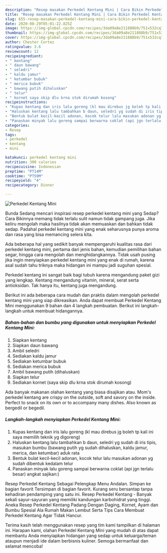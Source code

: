 ```yaml
---
description: "Resep masakan Perkedel Kentang Mini | Cara Bikin Perkedel Kentang Mini Yang Sedap"
title: "Resep masakan Perkedel Kentang Mini | Cara Bikin Perkedel Kentang Mini Yang Sedap"
slug: 655-resep-masakan-perkedel-kentang-mini-cara-bikin-perkedel-kentang-mini-yang-sedap
date: 2020-08-29T05:01:22.825Z
image: https://img-global.cpcdn.com/recipes/3da09a8e211888b9/751x532cq70/perkedel-kentang-mini-foto-resep-utama.jpg
thumbnail: https://img-global.cpcdn.com/recipes/3da09a8e211888b9/751x532cq70/perkedel-kentang-mini-foto-resep-utama.jpg
cover: https://img-global.cpcdn.com/recipes/3da09a8e211888b9/751x532cq70/perkedel-kentang-mini-foto-resep-utama.jpg
author: Chester Cortez
ratingvalue: 3.6
reviewcount: 12
recipeingredient:
- " kentang"
- " daun bawang"
- " seledri"
- " kaldu jamur"
- " ketumbar bubuk"
- " merica bubuk"
- " bawang putih dihaluskan"
- " telur"
- " kornet saya skip dlu krna stok dirumah kosong"
recipeinstructions:
- "Kupas kentang dan iris lalu goreng (kl mau direbus jg boleh tp kali ini saya memilih teknik yg digoreng)"
- "Haluskan kentang lalu tambahkan b daun, seledri yg sudah di iris tipis, masukan bumbu (bawang putih yg sudah dihaluskan, kaldu jamur, merica, dan ketumbar) aduk rata"
- "Bentuk bulat kecil-kecil adonan, kocok telur lalu masukan adonan yg sudah dibentuk kedalam telur"
- "Panaskan minyak lalu goreng sampai berwarna coklat (api jgn terlalu besar) angkat sajikan:)"
categories:
- Resep
tags:
- perkedel
- kentang
- mini

katakunci: perkedel kentang mini 
nutrition: 300 calories
recipecuisine: Indonesian
preptime: "PT14M"
cooktime: "PT59M"
recipeyield: "4"
recipecategory: Dinner

---
```



![Perkedel Kentang Mini](https://img-global.cpcdn.com/recipes/3da09a8e211888b9/751x532cq70/perkedel-kentang-mini-foto-resep-utama.jpg)

Bunda Sedang mencari inspirasi resep perkedel kentang mini yang Sedap? Cara Bikinnya memang tidak terlalu sulit namun tidak gampang juga. Jika keliru mengolah maka hasilnya tidak akan memuaskan dan bahkan tidak sedap. Padahal perkedel kentang mini yang enak seharusnya punya aroma dan rasa yang bisa memancing selera kita.

Ada beberapa hal yang sedikit banyak mempengaruhi kualitas rasa dari perkedel kentang mini, pertama dari jenis bahan, kemudian pemilihan bahan segar, hingga cara mengolah dan menghidangkannya. Tidak usah pusing jika ingin menyiapkan perkedel kentang mini yang enak di rumah, karena asal sudah tahu triknya maka hidangan ini mampu jadi suguhan spesial.

Perkedel kentang ini sangat baik bagi tubuh karena mengandung paket gizi yang lengkap. Kentang mengandung vitamin, mineral, serat serta antioksidan. Tak hanya itu, kentang juga mengandung.


Berikut ini ada beberapa cara mudah dan praktis dalam mengolah perkedel kentang mini yang siap dikreasikan. Anda dapat membuat Perkedel Kentang Mini menggunakan 9 bahan dan 4 langkah pembuatan. Berikut ini langkah-langkah untuk membuat hidangannya.

<!--inarticleads1-->

##### Bahan-bahan dan bumbu yang digunakan untuk menyiapkan Perkedel Kentang Mini:

1. Siapkan  kentang
1. Siapkan  daun bawang
1. Ambil  seledri
1. Sediakan  kaldu jamur
1. Sediakan  ketumbar bubuk
1. Sediakan  merica bubuk
1. Ambil  bawang putih (dihaluskan)
1. Siapkan  telur
1. Sediakan  kornet (saya skip dlu krna stok dirumah kosong)


Ada banyak makanan olahan kentang yang biasa disajikan atau. Mom&#39;s perkedel kentang are crispy on the outside, soft and savory on the inside. Perfect to snack on its own or to accompany many dishes. Also known as bergedil or begedil. 

<!--inarticleads2-->

##### Langkah-langkah menyiapkan Perkedel Kentang Mini:

1. Kupas kentang dan iris lalu goreng (kl mau direbus jg boleh tp kali ini saya memilih teknik yg digoreng)
1. Haluskan kentang lalu tambahkan b daun, seledri yg sudah di iris tipis, masukan bumbu (bawang putih yg sudah dihaluskan, kaldu jamur, merica, dan ketumbar) aduk rata
1. Bentuk bulat kecil-kecil adonan, kocok telur lalu masukan adonan yg sudah dibentuk kedalam telur
1. Panaskan minyak lalu goreng sampai berwarna coklat (api jgn terlalu besar) angkat sajikan:)


Resep Perkedel Kentang Sebagai Pelengkap Menu Andalan. Simpan ke bagian favorit Tersimpan di bagian favorit. Kurang seru bersantap tanpa kehadiran pendamping yang satu ini. Resep Perkedel Kentang - Banyak sekali sayur-sayuran yang memiliki kandungan karbohidrat yang tinggi. Aneka Resep Perkedel Kentang Padang Dengan Daging, Kornet, Ayam dan Bumbu Spesial Ala Rumah Makan Lembut Serta Tips Cara Membuat Perkedel Kentang Agar Tidak Hancur. 

Terima kasih telah menggunakan resep yang tim kami tampilkan di halaman ini. Harapan kami, olahan Perkedel Kentang Mini yang mudah di atas dapat membantu Anda menyiapkan hidangan yang sedap untuk keluarga/teman ataupun menjadi ide dalam berbisnis kuliner. Semoga bermanfaat dan selamat mencoba!
